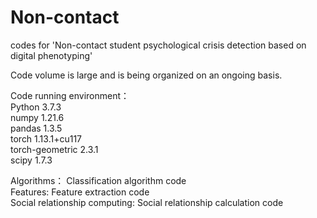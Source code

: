 # Non-contact
codes for 'Non-contact student psychological crisis detection based on digital phenotyping'  

Code volume is large and is being organized on an ongoing basis.  

Code running environment：  
Python 3.7.3  
numpy 1.21.6  
pandas 1.3.5  
torch 1.13.1+cu117  
torch-geometric 2.3.1  
scipy 1.7.3  
  
Algorithms： Classification algorithm code  
Features: Feature extraction code  
Social relationship computing: Social relationship calculation code  
